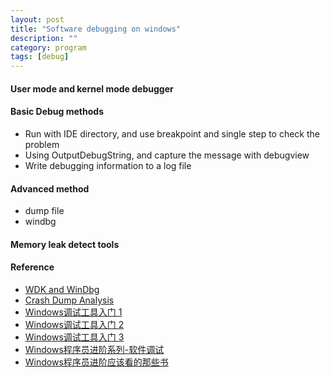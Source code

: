 ```yaml
---
layout: post
title: "Software debugging on windows"
description: ""
category: program
tags: [debug]
---
```


#### User mode and kernel mode debugger

#### Basic Debug methods
* Run with IDE directory, and use breakpoint and single step to check the problem
* Using OutputDebugString, and capture the message with debugview
* Write debugging information to a log file

#### Advanced method
* dump file
* windbg

#### Memory leak detect tools

#### Reference
+ [WDK and WinDbg](http://msdn.microsoft.com/en-us/windows/hardware/hh852365)
+ [Crash Dump Analysis](http://msdn.microsoft.com/en-us/library/windows/desktop/ee416349(v=vs.85).aspx)
+ [Windows调试工具入门 1](http://www.cnitblog.com/cc682/archive/2008/11/27/51945.html)
+ [Windows调试工具入门 2](http://www.cnitblog.com/cc682/archive/2008/12/03/52182.html)
+ [Windows调试工具入门 3](http://www.cnitblog.com/cc682/archive/2008/12/13/52566.html)
+ [Windows程序员进阶系列-软件调试](http://blog.csdn.net/ithzhang/article/category/1338390)
+ [Windows程序员进阶应该看的那些书](http://blog.csdn.net/ithzhang/article/details/8545821)
